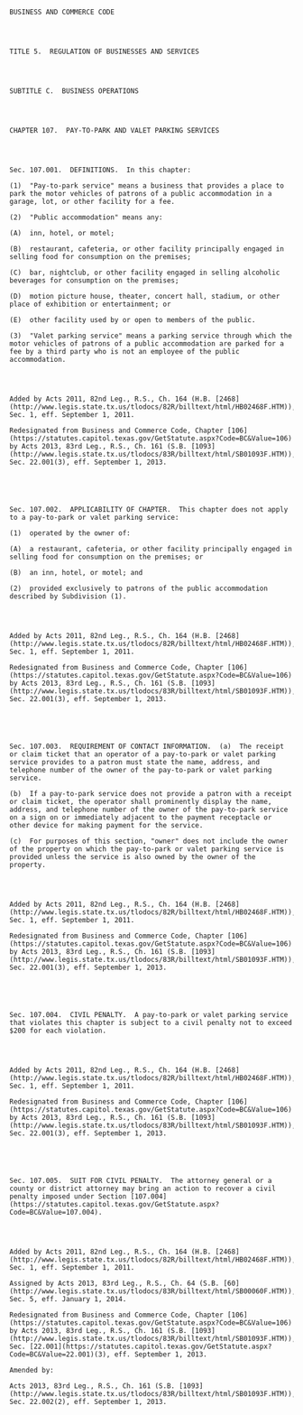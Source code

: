 ﻿
    
    
    	
    					
    
    
    BUSINESS AND COMMERCE CODE
    
      
    
    
    TITLE 5.  REGULATION OF BUSINESSES AND SERVICES
    
      
    
    
    SUBTITLE C.  BUSINESS OPERATIONS
    
      
    
    
    CHAPTER 107.  PAY-TO-PARK AND VALET PARKING SERVICES
    
      
    
    
    Sec. 107.001.  DEFINITIONS.  In this chapter:
    
    (1)  "Pay-to-park service" means a business that provides a place to park the motor vehicles of patrons of a public accommodation in a garage, lot, or other facility for a fee.
    
    (2)  "Public accommodation" means any:
    
    (A)  inn, hotel, or motel;
    
    (B)  restaurant, cafeteria, or other facility principally engaged in selling food for consumption on the premises;
    
    (C)  bar, nightclub, or other facility engaged in selling alcoholic beverages for consumption on the premises;
    
    (D)  motion picture house, theater, concert hall, stadium, or other place of exhibition or entertainment; or
    
    (E)  other facility used by or open to members of the public.
    
    (3)  "Valet parking service" means a parking service through which the motor vehicles of patrons of a public accommodation are parked for a fee by a third party who is not an employee of the public accommodation.
    
    
    
    
    Added by Acts 2011, 82nd Leg., R.S., Ch. 164 (H.B. [2468](http://www.legis.state.tx.us/tlodocs/82R/billtext/html/HB02468F.HTM)), Sec. 1, eff. September 1, 2011.
    
    Redesignated from Business and Commerce Code, Chapter [106](https://statutes.capitol.texas.gov/GetStatute.aspx?Code=BC&Value=106) by Acts 2013, 83rd Leg., R.S., Ch. 161 (S.B. [1093](http://www.legis.state.tx.us/tlodocs/83R/billtext/html/SB01093F.HTM)), Sec. 22.001(3), eff. September 1, 2013.
    
    
    
    
    
    Sec. 107.002.  APPLICABILITY OF CHAPTER.  This chapter does not apply to a pay-to-park or valet parking service:
    
    (1)  operated by the owner of:
    
    (A)  a restaurant, cafeteria, or other facility principally engaged in selling food for consumption on the premises; or
    
    (B)  an inn, hotel, or motel; and
    
    (2)  provided exclusively to patrons of the public accommodation described by Subdivision (1).
    
    
    
    
    Added by Acts 2011, 82nd Leg., R.S., Ch. 164 (H.B. [2468](http://www.legis.state.tx.us/tlodocs/82R/billtext/html/HB02468F.HTM)), Sec. 1, eff. September 1, 2011.
    
    Redesignated from Business and Commerce Code, Chapter [106](https://statutes.capitol.texas.gov/GetStatute.aspx?Code=BC&Value=106) by Acts 2013, 83rd Leg., R.S., Ch. 161 (S.B. [1093](http://www.legis.state.tx.us/tlodocs/83R/billtext/html/SB01093F.HTM)), Sec. 22.001(3), eff. September 1, 2013.
    
    
    
    
    
    Sec. 107.003.  REQUIREMENT OF CONTACT INFORMATION.  (a)  The receipt or claim ticket that an operator of a pay-to-park or valet parking service provides to a patron must state the name, address, and telephone number of the owner of the pay-to-park or valet parking service.
    
    (b)  If a pay-to-park service does not provide a patron with a receipt or claim ticket, the operator shall prominently display the name, address, and telephone number of the owner of the pay-to-park service on a sign on or immediately adjacent to the payment receptacle or other device for making payment for the service.
    
    (c)  For purposes of this section, "owner" does not include the owner of the property on which the pay-to-park or valet parking service is provided unless the service is also owned by the owner of the property.
    
    
    
    
    Added by Acts 2011, 82nd Leg., R.S., Ch. 164 (H.B. [2468](http://www.legis.state.tx.us/tlodocs/82R/billtext/html/HB02468F.HTM)), Sec. 1, eff. September 1, 2011.
    
    Redesignated from Business and Commerce Code, Chapter [106](https://statutes.capitol.texas.gov/GetStatute.aspx?Code=BC&Value=106) by Acts 2013, 83rd Leg., R.S., Ch. 161 (S.B. [1093](http://www.legis.state.tx.us/tlodocs/83R/billtext/html/SB01093F.HTM)), Sec. 22.001(3), eff. September 1, 2013.
    
    
    
    
    
    Sec. 107.004.  CIVIL PENALTY.  A pay-to-park or valet parking service that violates this chapter is subject to a civil penalty not to exceed $200 for each violation.
    
    
    
    
    Added by Acts 2011, 82nd Leg., R.S., Ch. 164 (H.B. [2468](http://www.legis.state.tx.us/tlodocs/82R/billtext/html/HB02468F.HTM)), Sec. 1, eff. September 1, 2011.
    
    Redesignated from Business and Commerce Code, Chapter [106](https://statutes.capitol.texas.gov/GetStatute.aspx?Code=BC&Value=106) by Acts 2013, 83rd Leg., R.S., Ch. 161 (S.B. [1093](http://www.legis.state.tx.us/tlodocs/83R/billtext/html/SB01093F.HTM)), Sec. 22.001(3), eff. September 1, 2013.
    
    
    
    
    
    Sec. 107.005.  SUIT FOR CIVIL PENALTY.  The attorney general or a county or district attorney may bring an action to recover a civil penalty imposed under Section [107.004](https://statutes.capitol.texas.gov/GetStatute.aspx?Code=BC&Value=107.004).
    
    
    
    
    Added by Acts 2011, 82nd Leg., R.S., Ch. 164 (H.B. [2468](http://www.legis.state.tx.us/tlodocs/82R/billtext/html/HB02468F.HTM)), Sec. 1, eff. September 1, 2011.
    
    Assigned by Acts 2013, 83rd Leg., R.S., Ch. 64 (S.B. [60](http://www.legis.state.tx.us/tlodocs/83R/billtext/html/SB00060F.HTM)), Sec. 5, eff. January 1, 2014.
    
    Redesignated from Business and Commerce Code, Chapter [106](https://statutes.capitol.texas.gov/GetStatute.aspx?Code=BC&Value=106) by Acts 2013, 83rd Leg., R.S., Ch. 161 (S.B. [1093](http://www.legis.state.tx.us/tlodocs/83R/billtext/html/SB01093F.HTM)), Sec. [22.001](https://statutes.capitol.texas.gov/GetStatute.aspx?Code=BC&Value=22.001)(3), eff. September 1, 2013.
    
    Amended by: 
    
    Acts 2013, 83rd Leg., R.S., Ch. 161 (S.B. [1093](http://www.legis.state.tx.us/tlodocs/83R/billtext/html/SB01093F.HTM)), Sec. 22.002(2), eff. September 1, 2013.
    
    
    
    
    				
